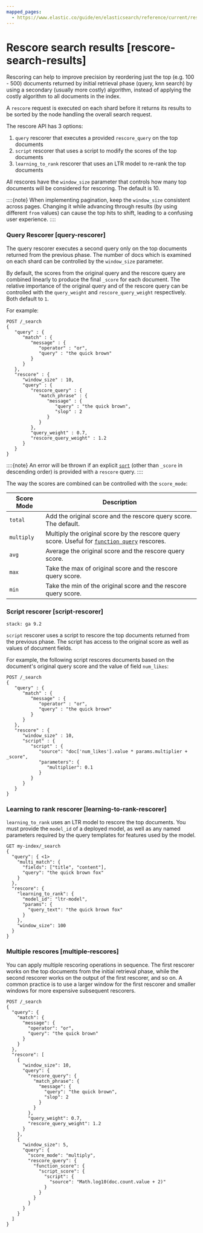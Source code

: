 ```yaml
---
mapped_pages:
  - https://www.elastic.co/guide/en/elasticsearch/reference/current/rescore-search-results.html
---
```

# Rescore search results [rescore-search-results]

Rescoring can help to improve precision by reordering just the top
(e.g. 100 - 500) documents returned by initial retrieval phase
(query, knn search) by using a secondary (usually more costly) algorithm,
instead of applying the costly algorithm to all documents in the index.

A `rescore` request is executed on each shard before it returns its results
to be sorted by the node handling the overall search request.

The rescore API has 3 options:

1. `query` rescorer that executes a provided `rescore_query` on the top documents
2. `script` rescorer that uses a script to modify the scores of the top documents
3. `learning_to_rank` rescorer that uses an LTR model to re-rank the top documents

All rescores have the `window_size` parameter that controls how many top
documents will be considered for rescoring. The default is 10.

::::{note}
When implementing pagination, keep the `window_size` consistent across pages.
Changing it while advancing through results (by using different `from` values)
can cause the top hits to shift, leading to a confusing user experience.
::::

### Query Rescorer [query-rescorer]

The query rescorer executes a second query only on the top documents returned
from the previous phase. The number of docs which is examined on each shard
can be controlled by the `window_size` parameter.

By default, the scores from the original query and the rescore query are combined
linearly to produce the final `_score` for each document.
The relative importance of the original query and of the rescore query can be
controlled with the `query_weight` and `rescore_query_weight` respectively.
Both default to `1`.

For example:

```console
POST /_search
{
   "query" : {
      "match" : {
         "message" : {
            "operator" : "or",
            "query" : "the quick brown"
         }
      }
   },
   "rescore" : {
      "window_size" : 10,
      "query" : {
         "rescore_query" : {
            "match_phrase" : {
               "message" : {
                  "query" : "the quick brown",
                  "slop" : 2
               }
            }
         },
         "query_weight" : 0.7,
         "rescore_query_weight" : 1.2
      }
   }
}
```

::::{note}
An error will be thrown if an explicit [`sort`](/reference/elasticsearch/rest-apis/sort-search-results.md)
(other than `_score` in descending order) is provided with a `rescore` query.
::::


The way the scores are combined can be controlled with the `score_mode`:

| Score Mode | Description                                                                                                                                                             |
| --- |-------------------------------------------------------------------------------------------------------------------------------------------------------------------------|
| `total` | Add the original score and the rescore query score. The default.                                                                                                        |
| `multiply` | Multiply the original score by the rescore query score. Useful for [`function query`](/reference/query-languages/query-dsl/query-dsl-function-score-query.md) rescores. |
| `avg` | Average the original score and the rescore query score.                                                                                                                 |
| `max` | Take the max of original score and the rescore query score.                                                                                                             |
| `min` | Take the min of the original score and the rescore query score.                                                                                                         |

### Script rescorer  [script-rescorer]
```{applies_to}
stack: ga 9.2
```

`script` rescorer uses a script to rescore the top documents returned
from the previous phase. The script has access to the original score as well
as values of document fields.

For example, the following script rescores documents based on the document's
original query score and the value of field `num_likes`:

```console
POST /_search
{
   "query" : {
      "match" : {
         "message" : {
            "operator" : "or",
            "query" : "the quick brown"
         }
      }
   },
   "rescore" : {
      "window_size" : 10,
      "script" : {
         "script" : {
            "source": "doc['num_likes'].value * params.multiplier + _score",
            "parameters": {
               "multiplier": 0.1
            }
         }
      }
   }
}
```

### Learning to rank rescorer [learning-to-rank-rescorer]
`learning_to_rank` uses an LTR model to rescore the top documents. You must
provide the `model_id` of a deployed model, as well as any named parameters
required by the query templates for features used by the model.

```console
GET my-index/_search
{
  "query": { <1>
    "multi_match": {
      "fields": ["title", "content"],
      "query": "the quick brown fox"
    }
  },
  "rescore": {
    "learning_to_rank": {
      "model_id": "ltr-model",
      "params": {
        "query_text": "the quick brown fox"
      }
    },
    "window_size": 100
  }
}
```

### Multiple rescores [multiple-rescores]

You can apply multiple rescoring operations in sequence. The first rescorer
works on the top documents from the initial retrieval phase, while the second
rescorer works on the output of the first rescorer, and so on. A common practice
is to use a larger window for the first rescorer and smaller windows for more
expensive subsequent rescorers.

```console
POST /_search
{
  "query": {
    "match": {
      "message": {
        "operator": "or",
        "query": "the quick brown"
      }
    }
  },
  "rescore": [
    {
      "window_size": 10,
      "query": {
        "rescore_query": {
          "match_phrase": {
            "message": {
              "query": "the quick brown",
              "slop": 2
            }
          }
        },
        "query_weight": 0.7,
        "rescore_query_weight": 1.2
      }
    },
    {
      "window_size": 5,
      "query": {
        "score_mode": "multiply",
        "rescore_query": {
          "function_score": {
            "script_score": {
              "script": {
                "source": "Math.log10(doc.count.value + 2)"
              }
            }
          }
        }
      }
    }
  ]
}
```
